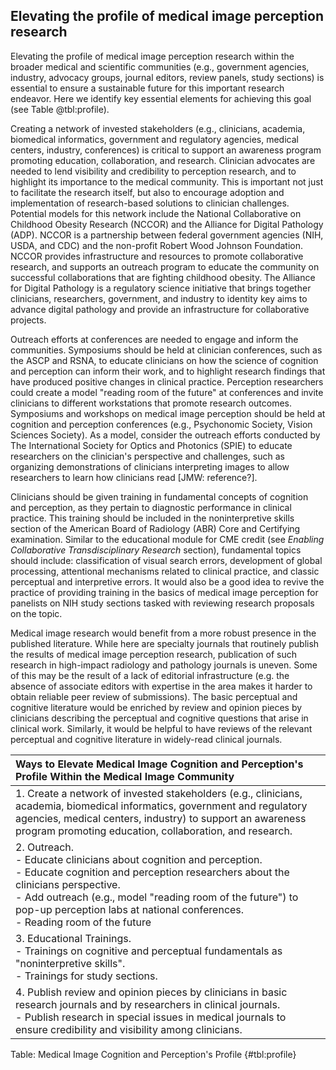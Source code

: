 ## Elevating the profile of medical image perception research

Elevating the profile of medical image perception research within the broader medical and scientific communities (e.g., government agencies, industry, advocacy groups, journal editors, review panels, study sections) is essential to ensure a sustainable future for this important research endeavor.
Here we identify key essential elements for achieving this goal (see Table @tbl:profile).

Creating a network of invested stakeholders (e.g., clinicians, academia, biomedical informatics, government and regulatory agencies, medical centers, industry, conferences) is critical to support an awareness program promoting education, collaboration, and research.
Clinician advocates are needed to lend visibility and credibility to perception research, and to highlight its importance to the medical community.
This is important not just to facilitate the research itself, but also to encourage adoption and implementation of research-based solutions to clinician challenges.
Potential models for this network include the National Collaborative on Childhood Obesity Research (NCCOR) and the Alliance for Digital Pathology (ADP).
NCCOR is a partnership between federal government agencies (NIH, USDA, and CDC) and the non-profit Robert Wood Johnson Foundation.
NCCOR provides infrastructure and resources to promote collaborative research, and supports an outreach program to educate the community on successful collaborations that are fighting childhood obesity.
The Alliance for Digital Pathology is a regulatory science initiative that brings together clinicians, researchers, government, and industry to identity key aims to advance digital pathology and provide an infrastructure for collaborative projects.

Outreach efforts at conferences are needed to engage and inform the communities.
Symposiums should be held at clinician conferences, such as the ASCP and RSNA, to educate clinicians on how the science of cognition and perception can inform their work, and to highlight research findings that have produced positive changes in clinical practice.
Perception researchers could create a model "reading room of the future" at conferences and invite clinicians to different workstations that promote research outcomes.
Symposiums and workshops on medical image perception should be held at cognition and perception conferences (e.g., Psychonomic Society, Vision Sciences Society).
As a model, consider the outreach efforts conducted by The International Society for Optics and Photonics (SPIE) to educate researchers on the clinician's perspective and challenges, such as organizing demonstrations of clinicians interpreting images to allow researchers to learn how clinicians read [JMW: reference?].

Clinicians should be given training in fundamental concepts of cognition and perception, as they pertain to diagnostic performance in clinical practice.
This training should be included in the noninterpretive skills section of the American Board of Radiology (ABR) Core and Certifying examination.
Similar to the educational module for CME credit (see *Enabling Collaborative Transdisciplinary Research* section), fundamental topics should include: classification of visual search errors, development of global processing, attentional mechanisms related to clinical practice, and classic perceptual and interpretive errors.
It would also be a good idea to revive the practice of providing training in the basics of medical image perception for panelists on NIH study sections tasked with reviewing research proposals on the topic.

Medical image research would benefit from a more robust presence in the published literature.
While here are specialty journals that routinely publish the results of medical image perception research, publication of such research in high-impact radiology and pathology journals is uneven.
Some of this may be the result of a lack of editorial infrastructure (e.g. the absence of associate editors with expertise in the area makes it harder to obtain reliable peer review of submissions).
The basic perceptual and cognitive literature would be enriched by review and opinion pieces by clinicians describing the perceptual and cognitive questions that arise in clinical work.
Similarly, it would be helpful to have reviews of the relevant perceptual and cognitive literature in widely-read clinical journals.


| Ways to Elevate Medical Image Cognition and Perception's Profile Within the Medical Image Community|
|:----------|
| 1.  Create a network of invested stakeholders (e.g., clinicians, academia, biomedical informatics, government and regulatory agencies, medical centers, industry) to support an awareness program promoting education, collaboration, and research.|
| 2.  Outreach.<br> -   Educate clinicians about cognition and perception.<br> -   Educate cognition and perception researchers about the clinicians perspective.<br> -   Add outreach (e.g., model "reading room of the future") to pop-up perception labs at national conferences.<br>     -   Reading room of the future|
| 3.  Educational Trainings.<br> -   Trainings on cognitive and perceptual fundamentals as "noninterpretive skills".<br> -   Trainings for study sections.|
| 4.  Publish review and opinion pieces by clinicians in basic research journals and by researchers in clinical journals.<br> - Publish research in special issues in medical journals to ensure credibility and visibility among clinicians.|

Table: Medical Image Cognition and Perception's Profile
{#tbl:profile}
